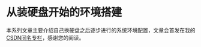 # 从装硬盘开始的环境搭建

本系列文章主要介绍自己换硬盘之后逐步进行的系统环境配置，文章会首发在我的[CSDN同名专栏](https://blog.csdn.net/raw_inputhello/category_12395279.html)，感谢您的阅读。